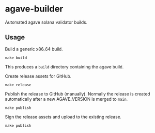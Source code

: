 # agave-builder

Automated agave solana validator builds.

## Usage

Build a generic x86_64 build.

    make build

This produces a `build` directory containing the agave build.

Create release assets for GitHub.

    make release

Publish the release to GitHub (manually). Normally the release is created automatically after a new AGAVE_VERSION is merged to `main`.

    make publish

Sign the release assets and upload to the existing release.

    make publish
